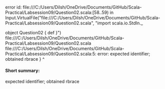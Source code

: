 error id: file:///C:/Users/Dilsh/OneDrive/Documents/GitHub/Scala-Practical/Labsession09/Question02.scala:[58..59) in Input.VirtualFile("file:///C:/Users/Dilsh/OneDrive/Documents/GitHub/Scala-Practical/Labsession09/Question02.scala", "import scala.io.StdIn._

object Question02 {
    def 
}")
file:///C:/Users/Dilsh/OneDrive/Documents/GitHub/Scala-Practical/Labsession09/Question02.scala
file:///C:/Users/Dilsh/OneDrive/Documents/GitHub/Scala-Practical/Labsession09/Question02.scala:5: error: expected identifier; obtained rbrace
}
^
#### Short summary: 

expected identifier; obtained rbrace